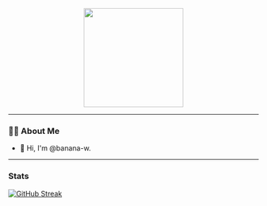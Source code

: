 <div id="header" align="center">
  <img src="https://media.giphy.com/media/1fYi7IQLtBuRm2nPNo/giphy.gif" width="200" height="200"/>
</div>

---
### :man_technologist: About Me

- 👋 Hi, I'm @banana-w.
  
---
### Stats
[![GitHub Streak](http://github-readme-streak-stats.herokuapp.com?user=banana-w&theme=vision-friendly-dark)](https://git.io/streak-stats)

<!--
**banana-w/banana-w** is a ✨ _special_ ✨ repository because its `README.md` (this file) appears on your GitHub profile.

Here are some ideas to get you started:

- 🔭 I’m currently working on ...
- 🌱 I’m currently learning ...
- 👯 I’m looking to collaborate on ...
- 🤔 I’m looking for help with ...
- 💬 Ask me about ...
- 📫 How to reach me: ...
- 😄 Pronouns: ...
- ⚡ Fun fact: ...
-->
